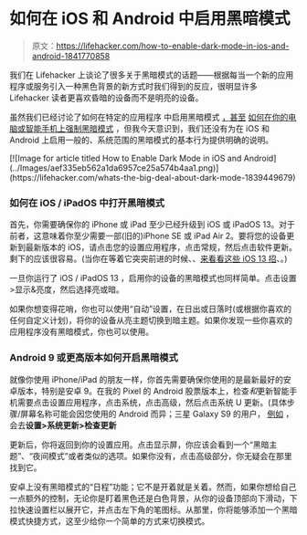 # 如何在 iOS 和 Android 中启用黑暗模式

> 原文：<https://lifehacker.com/how-to-enable-dark-mode-in-ios-and-android-1841770858>

我们在 Lifehacker 上谈论了很多关于黑暗模式的话题——根据每当一个新的应用程序或服务引入一种黑色背景的新方式时我们得到的反应，很明显许多 Lifehacker 读者更喜欢昏暗的设备而不是明亮的设备。



虽然我们已经讨论了如何在特定的应用程序 中启用黑暗模式 [，甚至](https://lifehacker.com/how-to-turn-on-whatsapps-new-dark-mode-1841157512) [如何在你的电脑或智能手机上强制黑暗模式](https://lifehacker.com/force-android-10s-dark-mode-on-individual-apps-with-dar-1841577354) ，但我今天意识到，我们还没有为在 iOS 和 Android 上启用一般的、系统范围的黑暗模式的基本行为提供明确的说明。

<aside data-commerce-source="inset" class="sc-16a0mhj-2 gAjHzr">[![Image for article titled How to Enable Dark Mode in iOS and Android](../Images/aef335eb562a1da6957ce25a574b4aa1.png)](https://lifehacker.com/whats-the-big-deal-about-dark-mode-1839449679)</aside>

### 如何在 iOS / iPadOS 中打开黑暗模式

首先，你需要确保你的 iPhone 或 iPad 至少已经升级到 iOS 或 iPadOS 13。对于前者，这意味着你至少需要一部(旧的)iPhone SE 或 iPad Air 2。要将您的设备更新到最新版本的 iOS，请点击您的设置应用程序，点击常规，然后点击软件更新。剩下的应该很容易。(当你在等着它突突前进的时候、、[来看看这些 iOS 13 招](https://lifehacker.com/the-best-ios-13-tricks-you-havent-tried-yet-1835838149)、。)

一旦你运行了 iOS / iPadOS 13 ，启用你的设备的黑暗模式也同样简单。点击设置>显示&亮度，然后选择亮或暗。

如果你想变得花哨，你也可以使用“自动”设置，在日出或日落时(或根据你喜欢的任何自定义计划)，将你的设备从亮主题切换到暗主题。如果你发现一些你喜欢的应用程序没有黑暗模式，你也可以使用。

### **Android 9 或更高版本如何开启黑暗模式**

就像你使用 iPhone/iPad 的朋友一样，你首先需要确保你使用的是最新最好的安卓版本，特别是安卓 9。在我的 Pixel 的 Android 股票版本上，检查*和*更新智能手机需要点击设置应用程序，点击系统，点击高级，然后点击系统 U 更新。(具体步骤/屏幕名称可能会因您使用的 Android 而异；三星 Galaxy S9 的用户， [例如](https://www.verizonwireless.com/support/samsung-galaxy-s9-update/) ，会去**设置>系统更新>检查更新**

更新后，你将返回到你的设置应用。点击显示屏，你应该会看到一个“黑暗主题”、“夜间模式”或者类似的选项。如果你没有，点击高级部分，你无疑会在那里找到它。

安卓上没有黑暗模式的“日程”功能；它不是开着就是关着。然而，如果你想给自己一点额外的控制，无论你是盯着黑色还是白色背景，从你的设备顶部向下滑动，下拉快速设置栏以展开它，并点击左下角的笔图标。从那里，你将能够添加一个黑暗模式快捷方式，这至少给你一个简单的方式来切换模式。